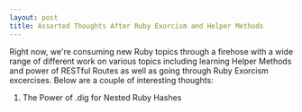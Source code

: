 ```yaml
---
layout: post
title: Assorted Thoughts After Ruby Exorcism and Helper Methods
---
```


Right now, we're consuming new Ruby topics through a firehose with a wide range of different work on various topics including learning Helper Methods and power of RESTful Routes as well as going through Ruby Exorcism excercises.  Below are a couple of interesting thoughts:


1.  The Power of .dig for Nested Ruby Hashes

